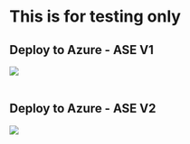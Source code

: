 <h1>This is for testing only </h1>
 
<h2>Deploy to Azure - ASE V1</h2>
<a href="https://portal.azure.com/#create/Microsoft.Template/uri/https%3A%2F%2Fraw.githubusercontent.com%2Fdavesamuelson%2Ftesting%2Fmaster%2Fasev1%2Fazuredeploy.json" target="_blank">
<img src="http://azuredeploy.net/deploybutton.png"/>
</a>
</br>
</br>
<h2>Deploy to Azure - ASE V2</h2>
<a href="https://portal.azure.com/#create/Microsoft.Template/uri/https%3A%2F%2Fraw.githubusercontent.com%2Fdavesamuelson%2Ftesting%2Fmaster%2Fasev2%2Fazuredeploy.json" target="_blank">
<img src="http://azuredeploy.net/deploybutton.png"/>
</a>
